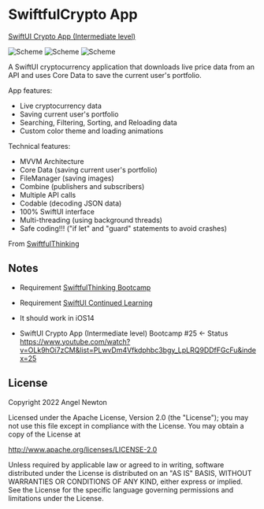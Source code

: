 # SwiftfulCrypto App

[SwiftUI Crypto App (Intermediate level)](https://www.youtube.com/playlist?list=PLwvDm4Vfkdphbc3bgy_LpLRQ9DDfFGcFu)  

![Scheme](/readmeImages/img1.png)
![Scheme](/readmeImages/img2.png)
![Scheme](/readmeImages/img3.png)

A SwiftUI cryptocurrency application that downloads live price data from an API and uses Core Data to save the current user's portfolio.

App features:
- Live cryptocurrency data
- Saving current user's portfolio
- Searching, Filtering, Sorting, and Reloading data
- Custom color theme and loading animations

Technical features:
- MVVM Architecture
- Core Data (saving current user's portfolio)
- FileManager (saving images)
- Combine (publishers and subscribers)
- Multiple API calls
- Codable (decoding JSON data)
- 100% SwiftUI interface
- Multi-threading (using background threads)
- Safe coding!!! ("if let" and "guard" statements to avoid crashes)

From [SwiftfulThinking](https://www.youtube.com/c/SwiftfulThinking)


## Notes 
- Requirement [SwiftfulThinking Bootcamp](https://www.youtube.com/playlist?list=PLwvDm4VfkdphqETTBf-DdjCoAvhai1QpO)
- Requirement [SwiftUI Continued Learning](https://www.youtube.com/playlist?list=PLwvDm4VfkdpiagxAXCT33Rkwnc5IVhTar)

- It should work in iOS14

- SwiftUI Crypto App (Intermediate level) Bootcamp #25 <- Status
  https://www.youtube.com/watch?v=OLk9hOi7zCM&list=PLwvDm4Vfkdphbc3bgy_LpLRQ9DDfFGcFu&index=25



## License

Copyright 2022 Angel Newton

Licensed under the Apache License, Version 2.0 (the "License"); you may not use this file except in compliance with the License. You may obtain a copy of the License at

http://www.apache.org/licenses/LICENSE-2.0

Unless required by applicable law or agreed to in writing, software distributed under the License is distributed on an "AS IS" BASIS, WITHOUT WARRANTIES OR CONDITIONS OF ANY KIND, either express or implied. See the License for the specific language governing permissions and limitations under the License.

